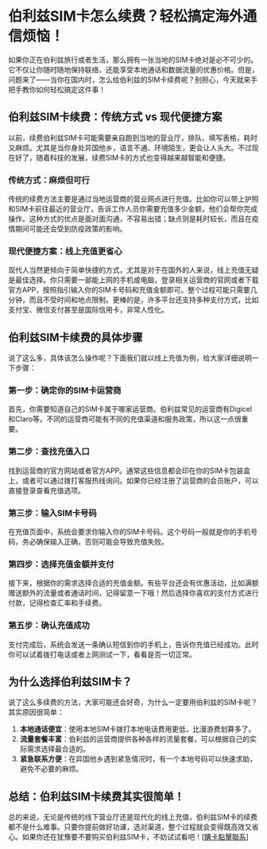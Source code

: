 # 伯利兹SIM卡怎么续费？轻松搞定海外通信烦恼！

如果你正在伯利兹旅行或者生活，那么拥有一张当地的SIM卡绝对是必不可少的。它不仅让你随时随地保持联络，还能享受本地通话和数据流量的优惠价格。但是，问题来了——当你在国内时，怎么给伯利兹的SIM卡续费呢？别担心，今天就来手把手教你如何轻松搞定这件事！

## 伯利兹SIM卡续费：传统方式 vs 现代便捷方案

以前，续费伯利兹SIM卡可能需要亲自跑到当地的营业厅，排队、填写表格，耗时又麻烦。尤其是当你身处异国他乡，语言不通、环境陌生，更会让人头大。不过现在好了，随着科技的发展，续费SIM卡的方式也变得越来越智能和便捷。

### 传统方式：麻烦但可行

传统的续费方法主要是通过当地运营商的营业网点进行充值。比如你可以带上护照和SIM卡前往最近的营业厅，告诉工作人员你需要充值多少金额，他们会帮你完成操作。这种方式的优点是面对面沟通，不容易出错；缺点则是耗时较长，而且在疫情期间可能还会受到防疫政策的影响。

### 现代便捷方案：线上充值更省心

现代人当然更倾向于简单快捷的方式，尤其是对于在国外的人来说，线上充值无疑是最佳选择。你只需要一部能上网的手机或电脑，登录相关运营商的官网或者下载官方APP，按照指引输入你的SIM卡号码和充值金额即可。整个过程可能只需要几分钟，而且不受时间和地点限制。更棒的是，许多平台还支持多种支付方式，比如支付宝、微信支付甚至是国际信用卡，非常人性化。

## 伯利兹SIM卡续费的具体步骤

说了这么多，具体该怎么操作呢？下面我们就以线上充值为例，给大家详细说明一下步骤：

### 第一步：确定你的SIM卡运营商

首先，你需要知道自己的SIM卡属于哪家运营商。伯利兹常见的运营商有Digicel和Claro等。不同的运营商可能有不同的充值渠道和服务政策，所以这一点很重要。

### 第二步：查找充值入口

找到运营商的官方网站或者官方APP。通常这些信息都会印在你的SIM卡包装盒上，或者可以通过拨打客服热线询问。如果你已经注册了运营商的会员账户，可以直接登录查看充值选项。

### 第三步：输入SIM卡号码

在充值页面中，系统会要求你输入你的SIM卡号码。这个号码一般就是你的手机号码，务必确保输入正确，否则可能会导致充值失败。

### 第四步：选择充值金额并支付

接下来，根据你的需求选择合适的充值金额。有些平台还会有优惠活动，比如满额赠送额外的流量或者通话时间，记得留意一下哦！然后选择你喜欢的支付方式进行付款，记得检查汇率和手续费。

### 第五步：确认充值成功

支付完成后，系统会发送一条确认短信到你的手机上，告诉你充值已经成功。此时你可以试着拨打电话或者上网测试一下，看看是否一切正常。

## 为什么选择伯利兹SIM卡？

说了这么多续费的方法，大家可能还会好奇，为什么一定要用伯利兹的SIM卡呢？其实原因很简单：

1. **本地通话便宜**：使用本地SIM卡拨打本地电话费用更低，比漫游费划算多了。
2. **流量套餐丰富**：伯利兹的运营商提供各种各样的流量套餐，可以根据自己的实际需求选择最合适的。
3. **紧急联系方便**：在异国他乡遇到紧急情况时，有一个本地号码可以快速求助，避免不必要的麻烦。

## 总结：伯利兹SIM卡续费其实很简单！

总的来说，无论是传统的线下营业厅还是现代化的线上充值，伯利兹SIM卡的续费都不是什么难事。只要你提前做好功课，选对渠道，整个过程就会变得既高效又省心。如果你还在犹豫要不要购买伯利兹SIM卡，不妨试试看吧！[[購卡點擊聯系](https://t.me/s/esim1088)]